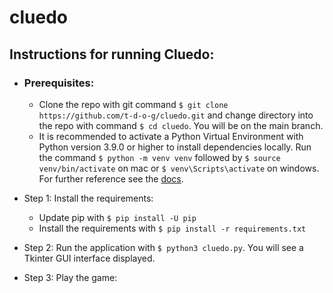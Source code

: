 # cluedo

## Instructions for running Cluedo:
* ### Prerequisites:
	* Clone the repo with git command `$ git clone https://github.com/t-d-o-g/cluedo.git` and change directory into the repo with command `$ cd cluedo`. You will be on the main branch.
	* It is recommended to activate a Python Virtual Environment with Python version 3.9.0 or higher to install dependencies locally. Run the command `$ python -m venv venv` followed by `$ source venv/bin/activate` on mac or `$ venv\Scripts\activate` on windows. For further reference see the [docs](https://docs.python.org/3/library/venv.html).

* Step 1: Install the requirements:
	* Update pip with `$ pip install -U pip` 
	* Install the requirements with `$ pip install -r requirements.txt`
* Step 2: Run the application with `$ python3 cluedo.py`. You will see a Tkinter GUI interface displayed.
* Step 3: Play the game:
